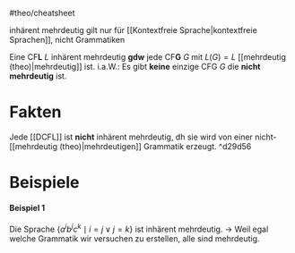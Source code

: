 #theo/cheatsheet

inhärent mehrdeutig gilt nur für [[Kontextfreie Sprache|kontextfreie Sprachen]], nicht Grammatiken


Eine CF**L** $L$ inhärent mehrdeutig **gdw** jede CF**G** $G$ mit $L(G)=L$ [[mehrdeutig (theo)|mehrdeutig]] ist.
i.a.W.: Es gibt **keine** einzige CFG $G$ die **nicht mehrdeutig** ist.


# Fakten
Jede [[DCFL]] ist **nicht** inhärent mehrdeutig, dh sie wird von einer nicht-[[mehrdeutig (theo)|mehrdeutigen]] Grammatik erzeugt. ^d29d56

# Beispiele
#### Beispiel 1
Die Sprache $\left\{a^i b^j c^k \mid i=j \vee j=k\right\}$ ist inhärent mehrdeutig. 
-> Weil egal welche Grammatik wir versuchen zu erstellen, alle sind mehrdeutig.

